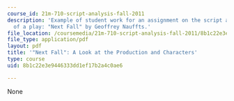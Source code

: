 ```yaml
---
course_id: 21m-710-script-analysis-fall-2011
description: 'Example of student work for an assignment on the script and production
  of a play: "Next Fall" by Geoffrey Nauffts.'
file_location: /coursemedia/21m-710-script-analysis-fall-2011/8b1c22e3e9446333dd1ef17b2a4c0ae6_MIT21M_710F11_Next_Fall.pdf
file_type: application/pdf
layout: pdf
title: '"Next Fall": A Look at the Production and Characters'
type: course
uid: 8b1c22e3e9446333dd1ef17b2a4c0ae6

---
```

None